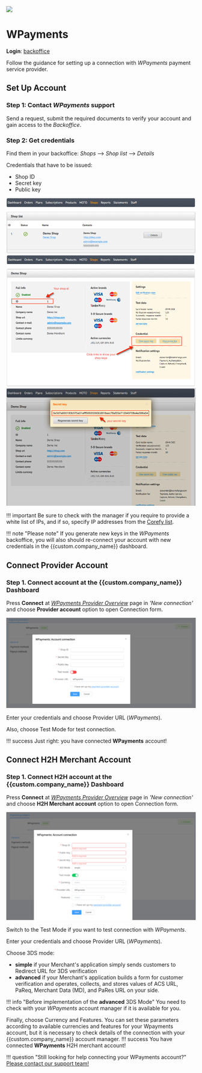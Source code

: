 <img src="https://static.openfintech.io/payment_providers/wpayments/logo.png?w=400" width="400px" >

# WPayments

**Login**: [backoffice](https://backoffice.wpayments.eu/)

Follow the guidance for setting up a connection with *WPayments* payment service provider.

## Set Up Account

### Step 1: Contact *WPayments* support

Send a request, submit the required documents to verify your account and gain access to the *Backoffice*.

### Step 2: Get credentials

Find them in your backoffice: *Shops* --> *Shop list* --> *Details*

Credentials that have to be issued:

* Shop ID
* Secret key
* Public key

![Shop list](images/shop-list.png)
![Details](images/shop-details.png)
![Secret key](images/secret-key.png)

!!! important
    Be sure to check with the manager if you require to provide a white list of IPs, and if so, specify IP addresses from the [Corefy list](/integration/ips/).

!!! note "Please note"
    If you generate new keys in the *WPayments* backoffice, you will also should re-connect your account with new credentials in the {{custom.company_name}} dashboard.

## Connect Provider Account

### Step 1. Connect account at the {{custom.company_name}} Dashboard

Press **Connect** at [*WPayments Provider Overview*]({{custom.dashboard_base_url}}connect-directory/payment-providers/wpayments/general) page in *'New connection'* and choose **Provider account** option to open Connection form.

![Connect](images/provider-account.png)

Enter your credentials and choose Provider URL (*WPayments*).

Also, choose Test Mode for test connection.

!!! success
    Just right: you have connected **WPayments** account!

## Connect H2H Merchant Account

### Step 1. Connect H2H account at the {{custom.company_name}} Dashboard

Press **Connect** at [*WPayments Provider Overview*]({{custom.dashboard_base_url}}connect-directory/payment-providers/WPayments/general) page in *'New connection'* and choose **H2H Merchant account** option to open Connection form.

![Connect](images/h2h-merchant-account.png)

Switch to the Test Mode if you want to test connection with *WPayments*.

Enter your credentials and choose Provider URL (*WPayments*).

Choose 3DS mode:

* **simple** if your Merchant's application simply sends customers to Redirect URL for 3DS verification
* **advanced** if your Merchant's application builds a form for customer verification and operates, collects, and stores values of ACS URL, PaReq, Merchant Data (MD), and PaRes URL on your side.

!!! info "Before implementation of the **advanced** 3DS Mode"
    You need to check with your *WPayments* account manager if it is available for you.

Finally, choose Currency and Features. You can set these parameters according to available currencies and features for your Wpayments account, but it is necessary to check details of the connection with your {{custom.company_name}} account manager.
!!! success
    You have connected **WPayments** H2H merchant account!

!!! question "Still looking for help connecting your WPayments account?"
    <!--email_off-->[Please contact our support team!](mailto:{{custom.support_email}})<!--/email_off-->

